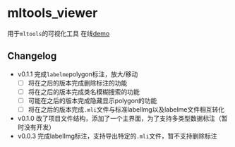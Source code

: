 # mltools_viewer

用于`mltools`的可视化工具 在线[demo](https://guchengxi1994.github.io/simple-tools-for-machine-learning/)

## Changelog



* v0.1.1 完成`labelme`polygon标注，放大/移动
  - [ ] 将在之后的版本完成删除标注的功能
  - [ ] 将在之后的版本完成类名模糊搜索的功能
  - [ ] 可能在之后的版本完成隐藏显示polygon的功能
  - [ ] 将在之后的版本完成`.mli`文件与标准labelImg以及labelme文件相互转化
* v0.1.0 改了项目文件结构，添加了一个主界面，为了支持多类型数据标注（暂时没有开发）
* v0.0.3 完成labelImg标注，支持导出特定的`.mli`文件，暂不支持删除标注

